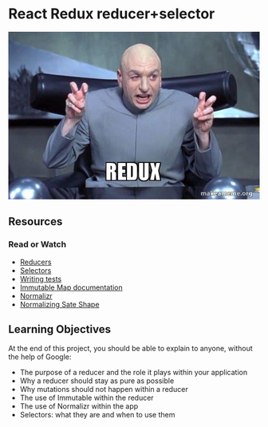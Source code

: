# React Redux reducer+selector

![image](readme.jpg)

## Resources
### Read or Watch
- [Reducers](https://intranet.hbtn.io/rltoken/Cwo5XN0svnvN6XoNfwiZlg)
- [Selectors](https://intranet.hbtn.io/rltoken/mSlNeXTcjO5DBBAOmVa5mA)
- [Writing tests](https://intranet.hbtn.io/rltoken/sIYwv5SZH_iJY7wYLz2QbA)
- [Immutable Map documentation](https://intranet.hbtn.io/rltoken/SqjOTNwTpQO4lz5duBmADQ)
- [Normalizr](https://intranet.hbtn.io/rltoken/Yeo-tmTACFPKLH0H-O30QQ)
- [Normalizing Sate Shape](https://intranet.hbtn.io/rltoken/8z0vVTsnuLq5c3MT21KQ7Q)

## Learning Objectives

At the end of this project, you should be able to explain to anyone, without the help of Google:

- The purpose of a reducer and the role it plays within your application
- Why a reducer should stay as pure as possible
- Why mutations should not happen within a reducer
- The use of Immutable within the reducer
- The use of Normalizr within the app
- Selectors: what they are and when to use them

